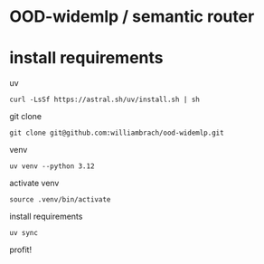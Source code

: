 # OOD-widemlp / semantic router


# install requirements

uv 
```
curl -LsSf https://astral.sh/uv/install.sh | sh
```

git clone
```
git clone git@github.com:williambrach/ood-widemlp.git
```

venv
```
uv venv --python 3.12
```

activate venv
```
source .venv/bin/activate
```

install requirements
```
uv sync
```

profit!
